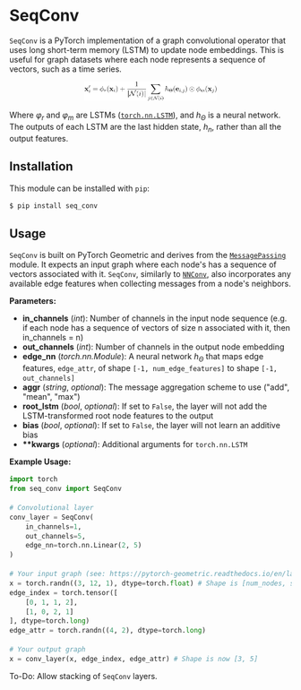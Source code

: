 # SeqConv

`SeqConv` is a PyTorch implementation of a graph convolutional operator that uses long short-term memory (LSTM) to update node embeddings. This is useful for graph datasets where each node represents a sequence of vectors, such as a time series.

<p align="center">
    <img src="assets/equation.png" width="47%" />
</p>

Where _&phi;<sub>r</sub>_ and _&phi;<sub>m</sub>_ are LSTMs ([`torch.nn.LSTM`](https://pytorch.org/docs/stable/nn.html#torch.nn.LSTM)), and _h<sub>Θ</sub>_ is a neural network. The outputs of each LSTM are the last hidden state, _h<sub>n</sub>_, rather than all the output features.

## Installation

This module can be installed with `pip`:

```bash
$ pip install seq_conv
```

## Usage

`SeqConv` is built on PyTorch Geometric and derives from the [`MessagePassing`](https://pytorch-geometric.readthedocs.io/en/latest/modules/nn.html#torch_geometric.nn.conv.message_passing.MessagePassing) module. It expects an input graph where each node's has a sequence of vectors associated with it. `SeqConv`, similarly to [`NNConv`](https://pytorch-geometric.readthedocs.io/en/latest/modules/nn.html#torch_geometric.nn.conv.NNConv), also incorporates any available edge features when collecting messages from a node's neighbors.

**Parameters:**

- **in_channels** (_int_): Number of channels in the input node sequence (e.g. if each node has a sequence of vectors of size n associated with it, then in_channels = n)
- **out_channels** (_int_): Number of channels in the output node embedding
- **edge_nn** (_torch.nn.Module_): A neural network _h<sub>Θ</sub>_ that maps edge features, `edge_attr`, of shape `[-1, num_edge_features]` to shape `[-1, out_channels]`
- **aggr** (_string_, _optional_): The message aggregation scheme to use ("add", "mean", "max")
- **root_lstm** (_bool_, _optional_): If set to `False`, the layer will not add the LSTM-transformed root node features to the output
- **bias** (_bool_, _optional_): If set to `False`, the layer will not learn an additive bias
- **\*\*kwargs** (_optional_): Additional arguments for `torch.nn.LSTM`

**Example Usage:**

```python
import torch
from seq_conv import SeqConv

# Convolutional layer
conv_layer = SeqConv(
    in_channels=1,
    out_channels=5,
    edge_nn=torch.nn.Linear(2, 5)
)

# Your input graph (see: https://pytorch-geometric.readthedocs.io/en/latest/notes/introduction.html#data-handling-of-graphs)
x = torch.randn((3, 12, 1), dtype=torch.float) # Shape is [num_nodes, seq_len, in_channels]
edge_index = torch.tensor([
    [0, 1, 1, 2],
    [1, 0, 2, 1]
], dtype=torch.long)
edge_attr = torch.randn((4, 2), dtype=torch.long)

# Your output graph
x = conv_layer(x, edge_index, edge_attr) # Shape is now [3, 5]
```

To-Do: Allow stacking of `SeqConv` layers.
